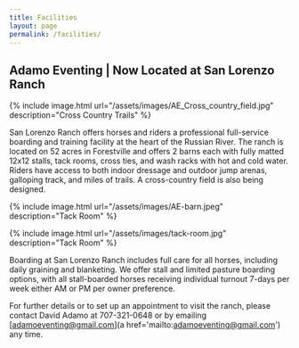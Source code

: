 ```yaml
---
title: Facilities
layout: page
permalink: /facilities/
---
```


<h2>Adamo Eventing | Now Located at San Lorenzo Ranch</h2>

{% include image.html url="/assets/images/AE_Cross_country_field.jpg" description="Cross Country Trails" %}

San Lorenzo Ranch offers horses and riders a professional full-service boarding and training facility at the heart of the Russian River. The ranch is located on 52 acres in Forestville and offers 2 barns each with fully matted 12x12 stalls, tack rooms, cross ties, and wash racks with hot and cold water. Riders have access to both indoor dressage and outdoor jump arenas, galloping track, and miles of trails. A cross-country field is also being designed.

 {% include image.html url="/assets/images/AE-barn.jpeg" description="Tack Room" %}

{% include image.html url="/assets/images/tack-room.jpg" description="Tack Room" %} 

Boarding at San Lorenzo Ranch includes full care for all horses, including daily graining and blanketing. We offer stall and limited pasture boarding options, with all stall-boarded horses receiving individual turnout 7-days per week either AM or PM per owner preference.

For further details or to set up an appointment to visit the ranch, please contact David Adamo at 707-321-0648 or by emailing [adamoeventing@gmail.com](a href='mailto:adamoeventing@gmail.com') any time.


